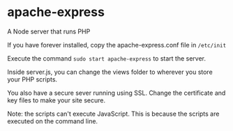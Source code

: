 # apache-express
A Node server that runs PHP

If you have forever installed, copy the apache-express.conf file in ```/etc/init```

Execute the command ```sudo start apache-express``` to start the server.

Inside server.js, you can change the views folder to wherever you store your PHP scripts.

You also have a secure sever running using SSL. Change the certificate and key files to make your site secure.

Note: the scripts can't execute JavaScript. This is because the scripts are executed on the command line.

